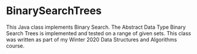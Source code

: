 # BinarySearchTrees
This Java class implements Binary Search. The Abstract Data Type Binary Search Trees is implemented and tested on a range of given sets. This class was written as part of my Winter 2020 Data Structures and Algorithms course.
